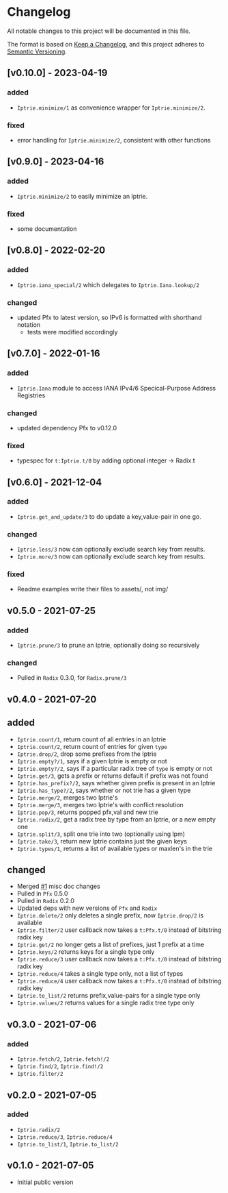 # Changelog

All notable changes to this project will be documented in this file.

The format is based on [Keep a Changelog](https://keepachangelog.com/en/1.0.0/),
and this project adheres to [Semantic Versioning](https://semver.org/spec/v2.0.0.html).

## [v0.10.0] - 2023-04-19

### added

- `Iptrie.minimize/1` as convenience wrapper for `Iptrie.minimize/2`.

### fixed

- error handling for `Iptrie.minimize/2`, consistent with other functions

## [v0.9.0] - 2023-04-16


### added

- `Iptrie.minimize/2` to easily minimize an Iptrie.

### fixed

- some documentation

## [v0.8.0] - 2022-02-20

### added

- `Iptrie.iana_special/2` which delegates to `Iptrie.Iana.lookup/2`

### changed

- updated Pfx to latest version, so IPv6 is formatted with shorthand notation
    - tests were modified accordingly


## [v0.7.0] - 2022-01-16

### added

- `Iptrie.Iana` module to access IANA IPv4/6 Specical-Purpose Address Registries

### changed

- updated dependency Pfx to v0.12.0

### fixed

- typespec for `t:Iptrie.t/0` by adding optional integer -> Radix.t


## [v0.6.0] - 2021-12-04

### added

- `Iptrie.get_and_update/3` to do update a key,value-pair in one go.

### changed

- `Iptrie.less/3` now can optionally exclude search key from results.
- `Iptrie.more/3` now can optionally exclude search key from results.

### fixed

- Readme examples write their files to assets/, not img/


## v0.5.0 - 2021-07-25

### added
- `Iptrie.prune/3` to prune an Iptrie, optionally doing so recursively

### changed
- Pulled in `Radix` 0.3.0, for `Radix.prune/3`


## v0.4.0 - 2021-07-20

## added
- `Iptrie.count/1`, return count of all entries in an Iptrie
- `Iptrie.count/2`, return count of entries for given `type`
- `Iptrie.drop/2`, drop some prefixes from the Iptrie
- `Iptrie.empty?/1`, says if a given Iptrie is empty or not
- `Iptrie.empty?/2`, says if a particular radix tree of `type` is empty or not
- `Iptrie.get/3`, gets a prefix or returns default if prefix was not found
- `Iptrie.has_prefix?/2`, says whether given prefix is present in an Iptrie
- `Iptrie.has_type?/2`, says whether or not trie has a given type
- `Iptrie.merge/2`, merges two Iptrie's
- `Iptrie.merge/3`, merges two Iptrie's with conflict resolution
- `Iptrie.pop/3`, returns popped pfx,val and new trie
- `Iptrie.radix/2`, get a radix tree by type from an Iptrie, or a new empty one
- `Iptrie.split/3`, split one trie into two (optionally using lpm)
- `Iptrie.take/3`, return new Iptrie contains just the given keys
- `Iptrie.types/1`, returns a list of available types or maxlen's in the trie

## changed
- Merged [#1](https://github.com/hertogp/iptrie/pull/1) misc doc changes
- Pulled in `Pfx` 0.5.0
- Pulled in `Radix` 0.2.0
- Updated deps with new versions of `Pfx` and `Radix`
- `Iptrie.delete/2` only deletes a single prefix, now `Iptrie.drop/2` is available
- `Iptrie.filter/2` user callback now takes a `t:Pfx.t/0` instead of bitstring radix key
- `Iptrie.get/2` no longer gets a list of prefixes, just 1 prefix at a time
- `Iptrie.keys/2` returns keys for a single type only
- `Iptrie.reduce/3` user callback now takes a `t:Pfx.t/0` instead of bitstring radix key
- `Iptrie.reduce/4` takes a single type only, not a list of types
- `Iptrie.reduce/4` user callback now takes a `t:Pfx.t/0` instead of bitstring radix key
- `Iptrie.to_list/2` returns prefix,value-pairs for a single type only
- `Iptrie.values/2` returns values for a single radix tree type only


## v0.3.0 - 2021-07-06

### added
- `Iptrie.fetch/2`, `Iptrie.fetch!/2`
- `Iptrie.find/2`, `Iptrie.find!/2`
- `Iptrie.filter/2`


## v0.2.0 - 2021-07-05

### added
- `Iptrie.radix/2`
- `Iptrie.reduce/3`, `Iptrie.reduce/4`
- `Iptrie.to_list/1`, `Iptrie.to_list/2`

## v0.1.0 - 2021-07-05

- Initial public version
